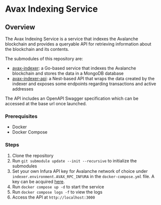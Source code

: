 # Avax Indexing Service

## Overview

The Avax Indexing Service is a service that indexes the Avalanche blockchain and provides a queryable API for retrieving
information about the blockchain and its contents.

The submodules of this repository are:

- [avax-indexer](https://github.com/vectorman1/avax-indexer): a Go-based service that indexes the Avalanche blockchain
  and stores the data in a MongoDB database
- [avax-indexer-api](https://github.com/vectorman1/avax-indexer-api): a Nest-based API that wraps the data created by
  the indexer and exposes some endpoints regarding transactions and active addresses

The API includes an OpenAPI Swagger specification which can be accessed at the base url once launched.

### Prerequisites

- Docker
- Docker Compose

### Steps

1. Clone the repository
2. Run `git submodule update --init --recursive` to initialize the submodules
3. Set your own Infura API key for Avalanche network of choice under `indexer.environment.AVAX_RPC_INFURA` in
   the `docker-compose.yml` file. A key can be acquired [here](https://app.infura.io/).
4. Run `docker compose up -d` to start the service
5. Run `docker compose logs -f` to view the logs
6. Access the API at `http://localhost:3000`

